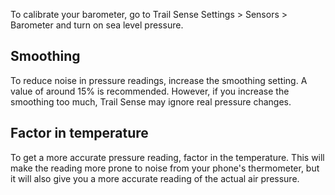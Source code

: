 To calibrate your barometer, go to Trail Sense Settings > Sensors > Barometer and turn on sea level pressure.

## Smoothing
To reduce noise in pressure readings, increase the smoothing setting. A value of around 15% is recommended. However, if you increase the smoothing too much, Trail Sense may ignore real pressure changes.

## Factor in temperature
To get a more accurate pressure reading, factor in the temperature. This will make the reading more prone to noise from your phone's thermometer, but it will also give you a more accurate reading of the actual air pressure.